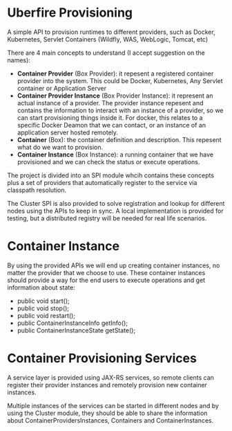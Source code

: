 # Uberfire Provisioning
A simple API to provision runtimes to different providers, such as Docker, Kubernetes, Servlet Containers (Wildfly, WAS, WebLogic, Tomcat, etc)

There are 4 main concepts to understand (I accept suggestion on the names):
 - **Container Provider** (Box Provider): it repesent a registered container provider into the system. This could be Docker, Kubernetes, Any Servlet container or Application Server 
 - **Container Provider Instance** (Box Provider Instance): it represent an actual instance of a provider. The provider instance repesent and contains the information to interact with an instance of a provider, so we can start provisioning things inside it. For docker, this relates to a specific Docker Deamon that we can contact, or an instance of an application server hosted remotely.
 - **Container** (Box): the container definition and description. This repesent what do we want to provision.
 - **Container Instance** (Box Instance): a running container that we have provisioned and we can check the status or execute operations.
 

The project is divided into an SPI module whcih contains these concepts plus a set of providers that automatically register to the service via classpath resolution.

The Cluster SPI is also provided to solve registration and lookup for different nodes using the APIs to keep in sync. A local implementation is provided for testing, but a distributed registry will be needed for real life scenarios.


# Container Instance
By using the provided APIs we will end up creating container instances, no matter the provider that we choose to use. 
These container instances should provide a way for the end users to execute operations and get information about state:
- public void start();
- public void stop();
- public void restart();
- public ContainerInstanceInfo getInfo();
- public ContainerInstanceState getState();

# Container Provisioning Services

A service layer is provided using JAX-RS services, so remote clients can register their provider instances and remotely provision new container instances.

Multiple instances of the services can be started in different nodes and by using the Cluster module, they should be able to share the information about ContainerProvidersInstances, Containers and ContainerInstances.



